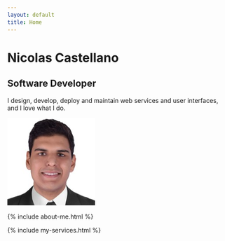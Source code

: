 ```yaml
---
layout: default
title: Home
---
```


<div id="index-heading">
    <div>
        <h1>Nicolas Castellano</h1>
        <h2>Software Developer</h2>
        <p>I design, develop, deploy and maintain web services and user interfaces, and I love what I do.</p>
    </div>
    <!-- profile picture in /assets/images -->
    <img src="/assets/images/profile-picture-1.jpeg" alt="Profile Picture"/>
</div>

{% include about-me.html %}

{% include my-services.html %}